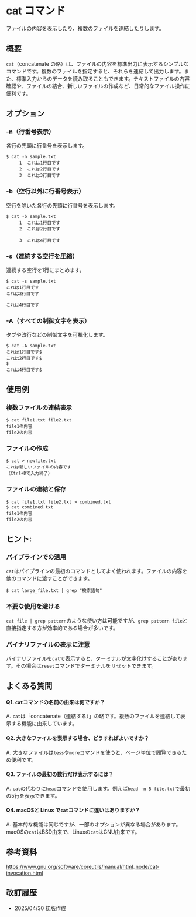 # cat コマンド

ファイルの内容を表示したり、複数のファイルを連結したりします。

## 概要

`cat`（concatenate の略）は、ファイルの内容を標準出力に表示するシンプルなコマンドです。複数のファイルを指定すると、それらを連結して出力します。また、標準入力からのデータを読み取ることもできます。テキストファイルの内容確認や、ファイルの結合、新しいファイルの作成など、日常的なファイル操作に便利です。

## オプション

### **-n（行番号表示）**

各行の先頭に行番号を表示します。

```console
$ cat -n sample.txt
     1  これは1行目です
     2  これは2行目です
     3  これは3行目です
```

### **-b（空行以外に行番号表示）**

空行を除いた各行の先頭に行番号を表示します。

```console
$ cat -b sample.txt
     1  これは1行目です
     2  これは2行目です

     3  これは4行目です
```

### **-s（連続する空行を圧縮）**

連続する空行を1行にまとめます。

```console
$ cat -s sample.txt
これは1行目です
これは2行目です

これは4行目です
```

### **-A（すべての制御文字を表示）**

タブや改行などの制御文字を可視化します。

```console
$ cat -A sample.txt
これは1行目です$
これは2行目です$
$
これは4行目です$
```

## 使用例

### 複数ファイルの連結表示

```console
$ cat file1.txt file2.txt
file1の内容
file2の内容
```

### ファイルの作成

```console
$ cat > newfile.txt
これは新しいファイルの内容です
（Ctrl+Dで入力終了）
```

### ファイルの連結と保存

```console
$ cat file1.txt file2.txt > combined.txt
$ cat combined.txt
file1の内容
file2の内容
```

## ヒント:

### パイプラインでの活用

`cat`はパイプラインの最初のコマンドとしてよく使われます。ファイルの内容を他のコマンドに渡すことができます。

```console
$ cat large_file.txt | grep "検索語句"
```

### 不要な使用を避ける

`cat file | grep pattern`のような使い方は可能ですが、`grep pattern file`と直接指定する方が効率的である場合が多いです。

### バイナリファイルの表示に注意

バイナリファイルを`cat`で表示すると、ターミナルが文字化けすることがあります。その場合は`reset`コマンドでターミナルをリセットできます。

## よくある質問

#### Q1. `cat`コマンドの名前の由来は何ですか？
A. `cat`は「concatenate（連結する）」の略です。複数のファイルを連結して表示する機能に由来しています。

#### Q2. 大きなファイルを表示する場合、どうすればよいですか？
A. 大きなファイルは`less`や`more`コマンドを使うと、ページ単位で閲覧できるため便利です。

#### Q3. ファイルの最初の数行だけ表示するには？
A. `cat`の代わりに`head`コマンドを使用します。例えば`head -n 5 file.txt`で最初の5行を表示できます。

#### Q4. macOSと Linux で`cat`コマンドに違いはありますか？
A. 基本的な機能は同じですが、一部のオプションが異なる場合があります。macOSの`cat`はBSD由来で、Linuxの`cat`はGNU由来です。

## 参考資料

https://www.gnu.org/software/coreutils/manual/html_node/cat-invocation.html

## 改訂履歴

- 2025/04/30 初版作成